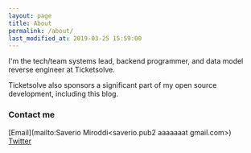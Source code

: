 ```yaml
---
layout: page
title: About
permalink: /about/
last_modified_at: 2019-03-25 15:59:00
---
```


I'm the tech/team systems lead, backend programmer, and data model reverse engineer at Ticketsolve.

Ticketsolve also sponsors a significant part of my open source development, including this blog.

### Contact me

[Email](mailto:Saverio Miroddi<saverio.pub2 aaaaaaat gmail.com>)  
[Twitter](https://twitter.com/64kramsystem)